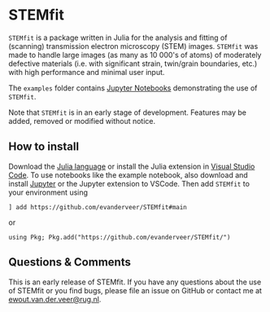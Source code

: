 # STEMfit

`STEMfit` is a package written in Julia for the analysis and fitting of (scanning) transmission electron microscopy (STEM) images.
`STEMfit` was made to handle large images (as many as 10 000's of atoms) of moderately defective materials (i.e. with significant strain, twin/grain boundaries, etc.) with high performance and minimal user input. 

The `examples` folder contains [Jupyter Notebooks](https://jupyter.org/) demonstrating the use of `STEMfit`.

Note that `STEMfit` is in an early stage of development. Features may be added, removed or modified without notice.

## How to install

Download the [Julia language](https://julialang.org/) or install the Julia extension in [Visual Studio Code](https://code.visualstudio.com/). To use notebooks like the example notebook, also download and install [Jupyter](https://jupyter.org/) or the Jupyter extension to VSCode. Then add `STEMfit` to your environment using

```
] add https://github.com/evanderveer/STEMfit#main
```

or 

```
using Pkg; Pkg.add("https://github.com/evanderveer/STEMfit/")
```

## Questions & Comments

This is an early release of STEMfit. If you have any questions about the use of STEMfit or you find bugs, please file an issue on GitHub or contact me at ewout.van.der.veer@rug.nl.